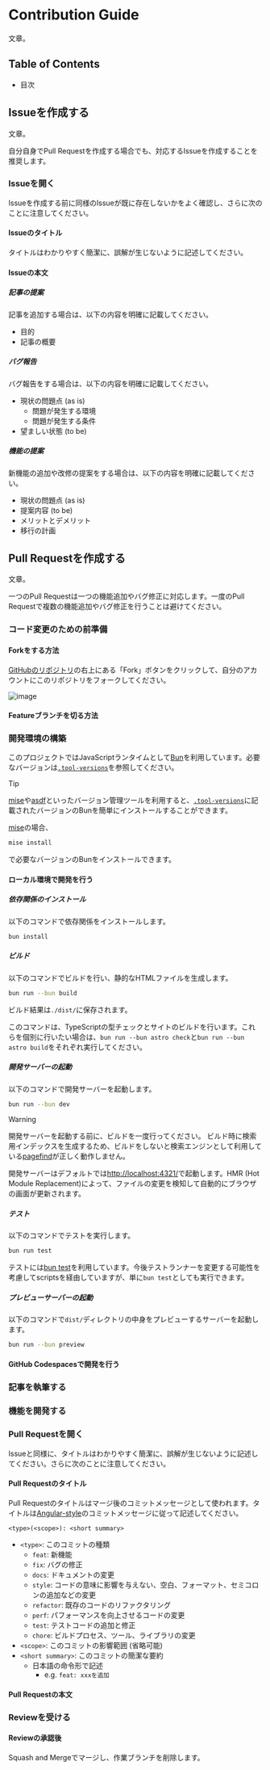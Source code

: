 # Contribution Guide

文章。

## Table of Contents

- 目次

## Issueを作成する

文章。

自分自身でPull Requestを作成する場合でも、対応するIssueを作成することを推奨します。

### Issueを開く

Issueを作成する前に同様のIssueが既に存在しないかをよく確認し、さらに次のことに注意してください。

#### Issueのタイトル

タイトルはわかりやすく簡潔に、誤解が生じないように記述してください。

#### Issueの本文

##### 記事の提案

記事を追加する場合は、以下の内容を明確に記載してください。

- 目的
- 記事の概要

##### バグ報告

バグ報告をする場合は、以下の内容を明確に記載してください。

- 現状の問題点 (as is)
  - 問題が発生する環境
  - 問題が発生する条件
- 望ましい状態 (to be)

##### 機能の提案

新機能の追加や改修の提案をする場合は、以下の内容を明確に記載してください。

- 現状の問題点 (as is)
- 提案内容 (to be)
- メリットとデメリット
- 移行の計画

## Pull Requestを作成する

文章。

一つのPull Requestは一つの機能追加やバグ修正に対応します。一度のPull Requestで複数の機能追加やバグ修正を行うことは避けてください。

### コード変更のための前準備

#### Forkをする方法

[GitHubのリポジトリ](https://github.com/ricora/alg-blog)の右上にある「Fork」ボタンをクリックして、自分のアカウントにこのリポジトリをフォークしてください。

![image](https://github.com/ricora/alg-blog/assets/96561881/92fd2f08-92c4-40f8-ae6f-9265c771f003)

#### Featureブランチを切る方法

### 開発環境の構築

このプロジェクトではJavaScriptランタイムとして[Bun](https://bun.sh/)を利用しています。必要なバージョンは[`.tool-versions`](./.tool-versions)を参照してください。

<!-- prettier-ignore -->
> [!TIP]
> [mise](https://github.com/jdx/mise)や[asdf](https://asdf-vm.com/)といったバージョン管理ツールを利用すると、[`.tool-versions`](./.tool-versions)に記載されたバージョンのBunを簡単にインストールすることができます。
> 
> [mise](https://github.com/jdx/mise)の場合、
> ```sh
> mise install
> ```
> で必要なバージョンのBunをインストールできます。

#### ローカル環境で開発を行う

##### 依存関係のインストール

以下のコマンドで依存関係をインストールします。

```sh
bun install
```

##### ビルド

以下のコマンドでビルドを行い、静的なHTMLファイルを生成します。

```sh
bun run --bun build
```

ビルド結果は`./dist/`に保存されます。

このコマンドは、TypeScriptの型チェックとサイトのビルドを行います。これらを個別に行いたい場合は、`bun run --bun astro check`と`bun run --bun astro build`をそれぞれ実行してください。

##### 開発サーバーの起動

以下のコマンドで開発サーバーを起動します。

```sh
bun run --bun dev
```

> [!WARNING]
> 開発サーバーを起動する前に、ビルドを一度行ってください。
> ビルド時に検索用インデックスを生成するため、ビルドをしないと検索エンジンとして利用している[pagefind](https://pagefind.app/)が正しく動作しません。

開発サーバーはデフォルトでは[http://localhost:4321/](http://localhost:4321/)で起動します。HMR (Hot Module Replacement)によって、ファイルの変更を検知して自動的にブラウザの画面が更新されます。

##### テスト

以下のコマンドでテストを実行します。

```sh
bun run test
```

テストには[bun test](https://bun.sh/docs/cli/test)を利用しています。今後テストランナーを変更する可能性を考慮してscriptsを経由していますが、単に`bun test`としても実行できます。

##### プレビューサーバーの起動

以下のコマンドで`dist/`ディレクトリの中身をプレビューするサーバーを起動します。

```sh
bun run --bun preview
```

#### GitHub Codespacesで開発を行う

### 記事を執筆する

### 機能を開発する

### Pull Requestを開く

Issueと同様に、タイトルはわかりやすく簡潔に、誤解が生じないように記述してください。さらに次のことに注意してください。

#### Pull Requestのタイトル

Pull Requestのタイトルはマージ後のコミットメッセージとして使われます。タイトルは[Angular-style](https://github.com/angular/angular/blob/main/CONTRIBUTING.md#type)のコミットメッセージに従って記述してください。

```plaintext
<type>(<scope>): <short summary>
```

- `<type>`: このコミットの種類
  - `feat`: 新機能
  - `fix`: バグの修正
  - `docs`: ドキュメントの変更
  - `style`: コードの意味に影響を与えない、空白、フォーマット、セミコロンの追加などの変更
  - `refactor`: 既存のコードのリファクタリング
  - `perf`: パフォーマンスを向上させるコードの変更
  - `test`: テストコードの追加と修正
  - `chore`: ビルドプロセス、ツール、ライブラリの変更
- `<scope>`: このコミットの影響範囲 (省略可能)
- `<short summary>`: このコミットの簡潔な要約
  - 日本語の命令形で記述
    - e.g. `feat: xxxを追加`

#### Pull Requestの本文

### Reviewを受ける

#### Reviewの承認後

Squash and Mergeでマージし、作業ブランチを削除します。

